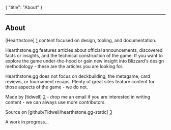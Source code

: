 {
	"title": "About"
}

---

About
--

[Hearthstone] [1] content focused on design, tooling, and documentation.

Hearthstone.gg features articles about official announcements, discovered facts or insights, and the technical construction of the game.  If you want to explore the game under-the-hood or gain new insight into Blizzard's design methodology - these are the articles you are looking for.

Hearthstone.gg does not focus on deckbuilding, the metagame, card reviews, or tournament recaps.  Plenty of great sites feature content for those aspects of the game - we do not.

Made by [tidwell] [2] - drop me an email if you are interested in writing content - we can always use more contributors.

Source on [github/Tidwell/hearthstone.gg-static] [3]

A work in progress...

  [1]: http://www.playhearthstone.com    "Hearthstone"
  [2]: mailto:aaron.tidwell@gmail.com    "Send Email"
  [3]: https://github.com/Tidwell/hearthstone.gg-static    "Source on Github"